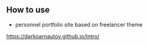 ## How to use
- personnel portfolio site based on freelancer theme

https://darkoarnautov.github.io/Intro/
